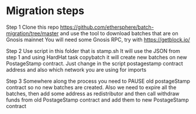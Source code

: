 # Migration steps

Step 1
Clone this repo https://github.com/ethersphere/batch-migration/tree/master
and use the tool to download batches that are on Gnosis mainnet
You will need some Gnosis RPC, try with https://getblock.io/

Step 2
Use script in this folder that is stamp.sh It will use the JSON from step 1 and using HardHat task copybatch
it will create new batches on new PostageStamp contract. Just change in the script postagestamp contract address
and also which network you are using for imports

Step 3
Somewhere along the process you need to PAUSE old postageStamp contract so no new batches are created.
Also we need to expire all the batches, then add some address as redistributor and then call withdraw funds from old PostageStamp contract and add them to new PostageStamp contract
